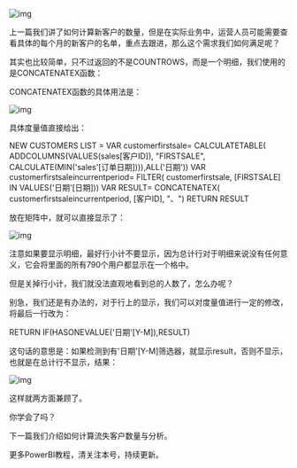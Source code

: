 ![img](https://mmbiz.qpic.cn/mmbiz_png/OyXiackVTfOj38MKXWZg0vjhlB17C6MkXK4QaLAMz4gKyh1eex9kKz6xeLX0vKaDYml2gQ0Q3XQhF7nvE51sR7g/640?wx_fmt=png)

上一篇我们讲了如何计算新客户的数量，但是在实际业务中，运营人员可能需要查看具体的每个月的新客户的名单，重点去跟进，那么这个需求我们如何满足呢？



其实也比较简单，只不过返回的不是COUNTROWS，而是一个明细，我们使用的是CONCATENATEX函数：

CONCATENATEX函数的具体用法是：

![img](https://mmbiz.qpic.cn/mmbiz_png/OyXiackVTfOj38MKXWZg0vjhlB17C6MkX6T73yNk5uVKe5e6o5HmV1HbSpf0lZ5Dicv98FctgeBoyVlpY1OUgTjg/640?wx_fmt=png)

具体度量值直接给出：

NEW CUSTOMERS LIST = 
VAR customerfirstsale=
  CALCULATETABLE(
    ADDCOLUMNS(VALUES(sales[客户ID]),
    "FIRSTSALE",
    CALCULATE(MIN('sales'[订单日期]))),ALL('日期'))
VAR customerfirstsaleincurrentperiod=
  FILTER(
    customerfirstsale,
    [FIRSTSALE] IN VALUES('日期'[日期]))
VAR RESULT=
  CONCATENATEX(
  customerfirstsaleincurrentperiod,
  [客户ID],
  "、")
RETURN RESULT



放在矩阵中，就可以直接显示了：

![img](https://mmbiz.qpic.cn/mmbiz_png/OyXiackVTfOj38MKXWZg0vjhlB17C6MkXPoXoFIU8FXcJ6q0moj1t9UrA9ohjaKoxia4SmKMvohs2w21F3zgibn0w/640?wx_fmt=png)

注意如果要显示明细，最好行小计不要显示，因为总计行对于明细来说没有任何意义，它会将里面的所有790个用户都显示在一个格中。

但是关掉行小计，我们就没法直观地看到总的人数了，怎么办呢？

别急，我们还是有办法的，对于行上的显示，我们可以对度量值进行一定的修改，将最后一行改为：

RETURN IF(HASONEVALUE('日期'[Y-M]),RESULT)

这句话的意思是：如果检测到有'日期'[Y-M]筛选器，就显示result，否则不显示，也就是在总计行不显示，结果：

![img](https://mmbiz.qpic.cn/mmbiz_png/OyXiackVTfOj38MKXWZg0vjhlB17C6MkXpM04SSAQF1TtwUUwXE8TVBzCxVzpjFsZ72g4TJAWibibZxX3yDpYsDicQ/640?wx_fmt=png)



这样就两方面兼顾了。

你学会了吗？



下一篇我们介绍如何计算流失客户数量与分析。

更多PowerBI教程，清关注本号，持续更新。
